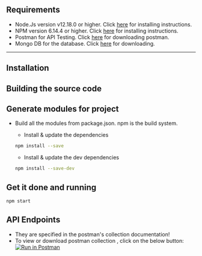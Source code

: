 ## Requirements
- Node.Js version v12.18.0 or higher. Click [here](https://nodejs.org/en/download/) for installing instructions.
- NPM version 6.14.4 or higher. Click [here](https://docs.npmjs.com/getting-started) for installing instructions.
- Postman for API Testing. Click [here](https://www.postman.com/downloads) for downloading postman.
- Mongo DB for the database. Click [here](https://www.mongodb.com/try/download/community) for downloading.

---
## Installation

## Building the source code

## Generate modules for project
- Build all the modules from package.json. npm is the build system.

    - Install & update the dependencies
    ```sh
    npm install --save
    ```
    - Install & update the dev dependencies
    ```sh
    npm install --save-dev
    ```
## Get it done and running
```sh
npm start
```
## API Endpoints
- They are specified in the postman's collection documentation!
- To view or download postman collection , click on the below button:
[![Run in Postman](https://run.pstmn.io/button.svg)](https://god.gw.postman.com/run-collection/15896704-9639a0a4-99ea-48e2-905d-fbfc14937cdf?action=collection%2Ffork&collection-url=entityId%3D15896704-9639a0a4-99ea-48e2-905d-fbfc14937cdf%26entityType%3Dcollection%26workspaceId%3Dd6582f0a-9328-42a0-8640-f7b1d65f19ff)
